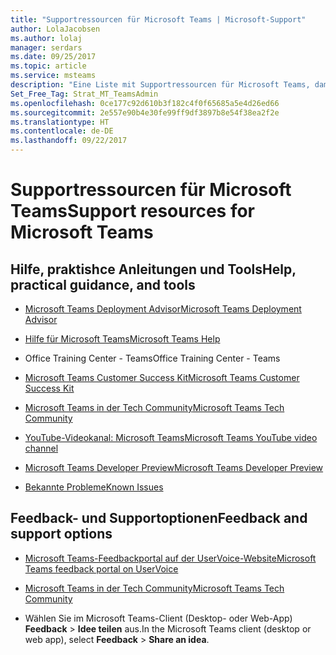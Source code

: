 ```yaml
---
title: "Supportressourcen für Microsoft Teams | Microsoft-Support"
author: LolaJacobsen
ms.author: lolaj
manager: serdars
ms.date: 09/25/2017
ms.topic: article
ms.service: msteams
description: "Eine Liste mit Supportressourcen für Microsoft Teams, damit Sie das Produkt effizienter und effektiver nutzen können"
Set_Free_Tag: Strat_MT_TeamsAdmin
ms.openlocfilehash: 0ce177c92d610b3f182c4f0f65685a5e4d26ed66
ms.sourcegitcommit: 2e557e90b4e30fe99ff9df3897b8e54f38ea2f2e
ms.translationtype: HT
ms.contentlocale: de-DE
ms.lasthandoff: 09/22/2017
---
```

<a name="support-resources-for-microsoft-teams"></a><span data-ttu-id="2e638-103">Supportressourcen für Microsoft Teams</span><span class="sxs-lookup"><span data-stu-id="2e638-103">Support resources for Microsoft Teams</span></span>
=====================================

## <a name="help-practical-guidance-and-tools"></a><span data-ttu-id="2e638-104">Hilfe, praktishce Anleitungen und Tools</span><span class="sxs-lookup"><span data-stu-id="2e638-104">Help, practical guidance, and tools</span></span>

-   [<span data-ttu-id="2e638-105">Microsoft Teams Deployment Advisor</span><span class="sxs-lookup"><span data-stu-id="2e638-105">Microsoft Teams Deployment Advisor</span></span>](https://go.microsoft.com/fwlink/?linkid=843465)

-   [<span data-ttu-id="2e638-106">Hilfe für Microsoft Teams</span><span class="sxs-lookup"><span data-stu-id="2e638-106">Microsoft Teams Help</span></span>](https://support.office.com/Teams)

-   <span data-ttu-id="2e638-107">Office Training Center - Teams</span><span class="sxs-lookup"><span data-stu-id="2e638-107">Office Training Center - Teams</span></span>

-   [<span data-ttu-id="2e638-108">Microsoft Teams Customer Success Kit</span><span class="sxs-lookup"><span data-stu-id="2e638-108">Microsoft Teams Customer Success Kit</span></span>](https://go.microsoft.com/fwlink/?linkid=846006)

-   [<span data-ttu-id="2e638-109">Microsoft Teams in der Tech Community</span><span class="sxs-lookup"><span data-stu-id="2e638-109">Microsoft Teams Tech Community</span></span>](https://go.microsoft.com/fwlink/p/?linkid=832751)

-   [<span data-ttu-id="2e638-110">YouTube-Videokanal: Microsoft Teams</span><span class="sxs-lookup"><span data-stu-id="2e638-110">Microsoft Teams YouTube video channel</span></span>](https://go.microsoft.com/fwlink/?linkid=854398)

-   [<span data-ttu-id="2e638-111">Microsoft Teams Developer Preview</span><span class="sxs-lookup"><span data-stu-id="2e638-111">Microsoft Teams Developer Preview</span></span>](https://go.microsoft.com/fwlink/?linkid=854397)

-   [<span data-ttu-id="2e638-112">Bekannte Probleme</span><span class="sxs-lookup"><span data-stu-id="2e638-112">Known Issues</span></span>](https://support.office.com/en-US/article/Known-issues-for-Microsoft-Teams-04b35d1b-bdca-420a-991b-878da5157650)

## <a name="feedback-and-support-options"></a><span data-ttu-id="2e638-113">Feedback- und Supportoptionen</span><span class="sxs-lookup"><span data-stu-id="2e638-113">Feedback and support options</span></span>

-   [<span data-ttu-id="2e638-114">Microsoft Teams-Feedbackportal auf der UserVoice-Website</span><span class="sxs-lookup"><span data-stu-id="2e638-114">Microsoft Teams feedback portal on UserVoice</span></span>](https://go.microsoft.com/fwlink/?linkid=854400)

-   [<span data-ttu-id="2e638-115">Microsoft Teams in der Tech Community</span><span class="sxs-lookup"><span data-stu-id="2e638-115">Microsoft Teams Tech Community</span></span>](https://go.microsoft.com/fwlink/p/?linkid=832751)

-   <span data-ttu-id="2e638-116">Wählen Sie im Microsoft Teams-Client (Desktop- oder Web-App) **Feedback** > **Idee teilen** aus.</span><span class="sxs-lookup"><span data-stu-id="2e638-116">In the Microsoft Teams client (desktop or web app), select **Feedback** > **Share an idea**.</span></span>
